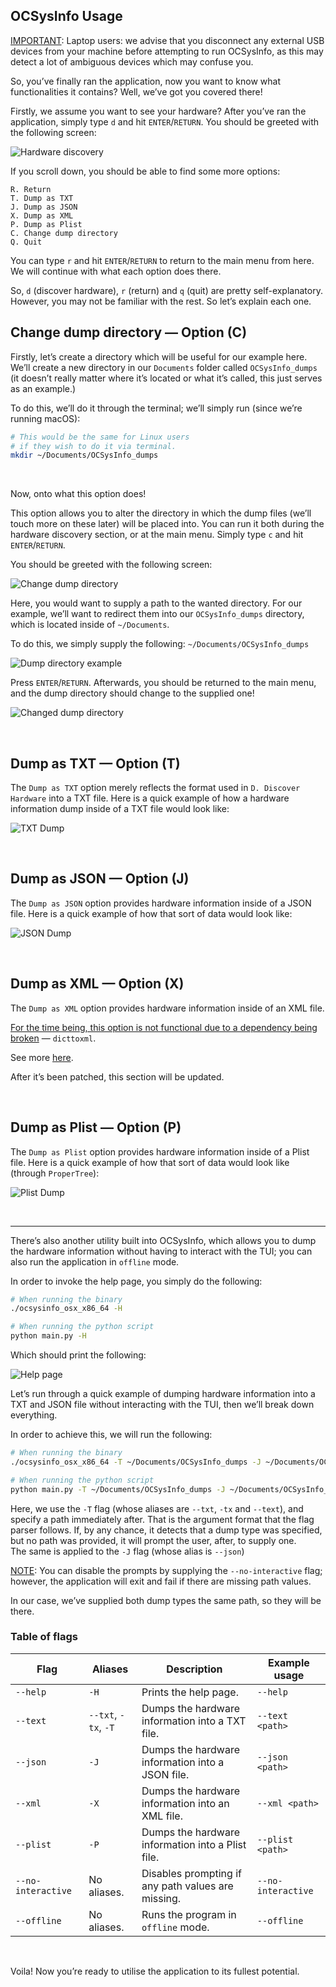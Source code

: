 ## OCSysInfo Usage


<u>IMPORTANT</u>: Laptop users: we advise that you disconnect any external USB devices from your machine before attempting to run OCSysInfo, as this may detect a lot of ambiguous devices which may confuse you.

So, you’ve finally ran the application, now you want to know what functionalities it contains? Well, we’ve got you covered there! 

Firstly, we assume you want to see your hardware? After you’ve ran the application, simply type `d` and hit `ENTER`/`RETURN`. You should be greeted with the following screen:

![Hardware discovery](Images/hwdisc.png)

If you scroll down, you should be able to find some more options:

```
R. Return
T. Dump as TXT
J. Dump as JSON
X. Dump as XML
P. Dump as Plist
C. Change dump directory
Q. Quit
```

You can type `r` and hit `ENTER`/`RETURN` to return to the main menu from here. We will continue with what each option does there.

So, `d` (discover hardware), `r` (return) and `q` (quit) are pretty self-explanatory. However, you may not be familiar with the rest. So let’s explain each one.

## Change dump directory — Option (C)

Firstly, let’s create a directory which will be useful for our example here. We’ll create a new directory in our `Documents` folder called `OCSysInfo_dumps` (it doesn’t really matter where it’s located or what it’s called, this just serves as an example.)

To do this, we’ll do it through the terminal; we’ll simply run (since we’re running macOS):

```sh
# This would be the same for Linux users
# if they wish to do it via terminal.
mkdir ~/Documents/OCSysInfo_dumps
```

<br />

Now, onto what this option does! <br />

This option allows you to alter the directory in which the dump files (we’ll touch more on these later) will be placed into. You can run it both during the hardware discovery section, or at the main menu. Simply type `c` and hit `ENTER`/`RETURN`.

You should be greeted with the following screen:

![Change dump directory](Images/change-dump-dir.png)

Here, you would want to supply a path to the wanted directory. For our example, we’ll want to redirect them into our `OCSysInfo_dumps` directory, which is located inside of `~/Documents`.

To do this, we simply supply the following: `~/Documents/OCSysInfo_dumps`

![Dump directory example](Images/dump-dir.png)

Press `ENTER`/`RETURN`. Afterwards, you should be returned to the main menu, and the dump directory should change to the supplied one!

![Changed dump directory](Images/dump-dir-change.png)

<br />

## Dump as TXT — Option (T)

The `Dump as TXT` option merely reflects the format used in `D. Discover Hardware` into a TXT file. Here is a quick example of how a hardware information dump inside of a TXT file would look like:

![TXT Dump](Images/txt-dump.png)

<br />

## Dump as JSON — Option (J)

The `Dump as JSON` option provides hardware information inside of a JSON file. Here is a quick example of how that sort of data would look like:

![JSON Dump](Images/json-dump.png)

<br />

## Dump as XML — Option (X)

The `Dump as XML` option provides hardware information inside of an XML file. <br />


<u>For the time being, this option is not functional due to a dependency being broken</u> — `dicttoxml`. <br />

See more [here](https://github.com/quandyfactory/dicttoxml/issues/91).

After it’s been patched, this section will be updated.

<br />

## Dump as Plist — Option (P)

The `Dump as Plist` option provides hardware information inside of a Plist file. Here is a quick example of how that sort of data would look like (through `ProperTree`):

![Plist Dump](Images/plist-dump.png)

<br />

---

There’s also another utility built into OCSysInfo, which allows you to dump the hardware information without having to interact with the TUI; you can also run the application in `offline` mode.

In order to invoke the help page, you simply do the following:

```sh
# When running the binary
./ocsysinfo_osx_x86_64 -H

# When running the python script
python main.py -H
```

Which should print the following:

![Help page](Images/help-page.png)

Let’s run through a quick example of dumping hardware information into a TXT and JSON file without interacting with the TUI, then we’ll break down everything.

In order to achieve this, we will run the following:

```sh
# When running the binary
./ocsysinfo_osx_x86_64 -T ~/Documents/OCSysInfo_dumps -J ~/Documents/OCSysInfo_dumps

# When running the python script
python main.py -T ~/Documents/OCSysInfo_dumps -J ~/Documents/OCSysInfo_dumps
```

Here, we use the `-T` flag (whose aliases are `--txt`, `-tx` and `--text`), and specify a path immediately after. That is the argument format that the flag parser follows. If, by any chance, it detects that a dump type was specified, but no path was provided, it will prompt the user, after, to supply one. <br />
The same is applied to the `-J` flag (whose alias is `--json`)


<u>NOTE</u>: You can disable the prompts by supplying the `--no-interactive` flag; however, the application will exit and fail if there are missing path values.

In our case, we’ve supplied both dump types the same path, so they will be there. 

### Table of flags

| Flag               | Aliases              | Description                                        | Example usage      |
|--------------------|----------------------|----------------------------------------------------|--------------------|
| `--help`           | `-H`                 | Prints the help page.                              | `--help`           |
| `--text`           | `--txt`, `-tx`, `-T` | Dumps the hardware information into a TXT file.    | `--text <path>`    |
| `--json`           | `-J`                 | Dumps the hardware information into a JSON file.   | `--json <path>`    |
| `--xml`            | `-X`                 | Dumps the hardware information into an XML file.   | `--xml <path>`     |
| `--plist`          | `-P`                 | Dumps the hardware information into a Plist file.  | `--plist <path>`   |
| `--no-interactive` | No aliases.          | Disables prompting if any path values are missing. | `--no-interactive` |
| `--offline`        | No aliases.          | Runs the program in `offline` mode.                | `--offline`        |

<br />

Voila! Now you’re ready to utilise the application to its fullest potential.
